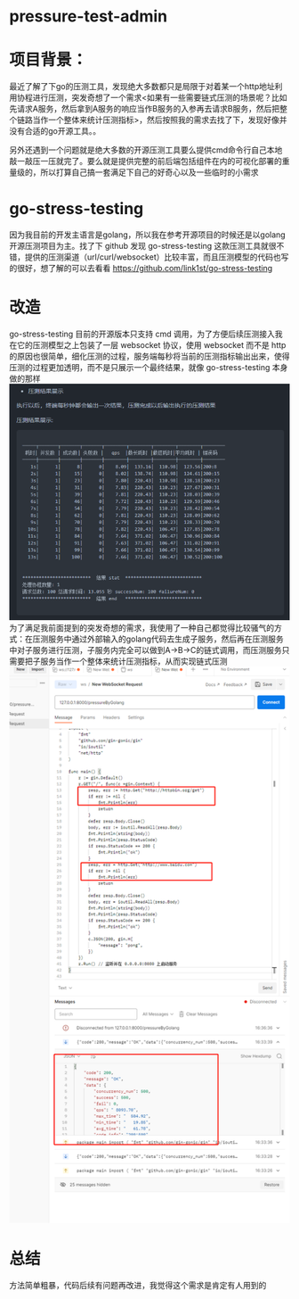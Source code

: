 # pressure-test-admin
# 项目背景：  
最近了解了下go的压测工具，发现绝大多数都只是局限于对着某一个http地址利用协程进行压测，突发奇想了一个需求<如果有一些需要链式压测的场景呢？比如先请求A服务，然后拿到A服务的响应当作B服务的入参再去请求B服务，然后把整个链路当作一个整体来统计压测指标>，然后按照我的需求去找了下，发现好像并没有合适的go开源工具。。  
  
另外还遇到一个问题就是绝大多数的开源压测工具要么提供cmd命令行自己本地敲一敲压一压就完了。要么就是提供完整的前后端包括组件在内的可视化部署的重量级的，所以打算自己搞一套满足下自己的好奇心以及一些临时的小需求
# go-stress-testing
因为我目前的开发主语言是golang，所以我在参考开源项目的时候还是以golang开源压测项目为主。找了下 github 发现 go-stress-testing 这款压测工具就很不错，提供的压测渠道（url/curl/websocket）比较丰富，而且压测模型的代码也写的很好，想了解的可以去看看 https://github.com/link1st/go-stress-testing
  
# 改造
go-stress-testing 目前的开源版本只支持 cmd 调用，为了方便后续压测接入我在它的压测模型之上包装了一层 websocket 协议，使用 websocket 而不是 http 的原因也很简单，细化压测的过程，服务端每秒将当前的压测指标输出出来，使得压测的过程更加透明，而不是只展示一个最终结果，就像 go-stress-testing
 本身做的那样  
![img_1.png](img_1.png)
为了满足我前面提到的突发奇想的需求，我使用了一种自己都觉得比较骚气的方式：在压测服务中通过外部输入的golang代码去生成子服务，然后再在压测服务中对子服务进行压测，子服务内完全可以做到A->B->C的链式调用，而压测服务只需要把子服务当作一个整体来统计压测指标，从而实现链式压测  
![img_2.png](img_2.png)
# 总结
方法简单粗暴，代码后续有问题再改进，我觉得这个需求是肯定有人用到的
